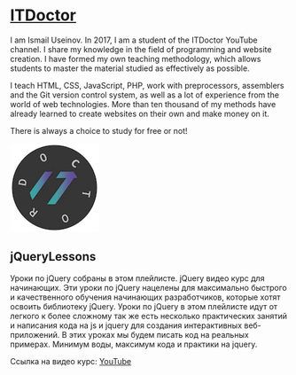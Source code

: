 # [ITDoctor](https://www.youtube.com/@ITDoctor)

I am Ismail Useinov. In 2017, I am a student of the ITDoctor YouTube channel. I share my knowledge in the field of programming and website creation. I have formed my own teaching methodology, which allows students to master the material studied as effectively as possible.

I teach HTML, CSS, JavaScript, PHP, work with preprocessors, assemblers and the Git version control system, as well as a lot of experience from the world of web technologies. More than ten thousand of my methods have already learned to create websites on their own and make money on it.

There is always a choice to study for free or not!

![logo](data/ITDoctorLogo.jpg)


## jQueryLessons
Уроки по jQuery собраны в этом плейлисте. jQuery видео курс для начинающих. Эти уроки по jQuery нацелены для максимально быстрого и качественного обучения начинающих разработчиков, которые хотят освоить библиотеку jQuery. Уроки по jQuery в этом плейлисте идут от легкого к более сложному так же есть несколько практических занятий и написания кода на js и jquery для создания интерактивных веб-приложений. В этих уроках мы будем писать код на реальных примерах. Минимум воды, максимум кода и практики на jquery.

Ссылка на видео курс: [YouTube](https://www.youtube.com/watch?v=ducqS_3n1jU&list=PLuY6eeDuleIO6ys8_OmKphvobZxabbGBz)
